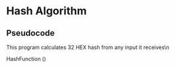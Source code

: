 # Hash Algorithm

## Pseudocode

This program calculates 32 HEX hash from any input it receives\n

HashFunction ()
